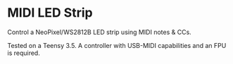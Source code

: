 # MIDI LED Strip

Control a NeoPixel/WS2812B LED strip using MIDI notes & CCs. 

Tested on a Teensy 3.5. A controller with USB-MIDI capabilities and an FPU is required. 